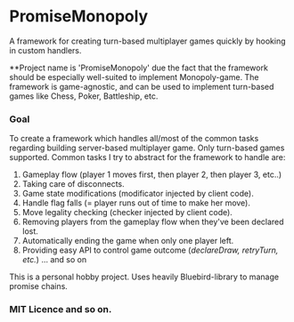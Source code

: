 # PromiseMonopoly

A framework for creating turn-based multiplayer games quickly by hooking in custom handlers.

**Project name is 'PromiseMonopoly' due the fact that the framework should be especially well-suited to implement Monopoly-game. The framework is game-agnostic, and can be used to implement turn-based games like Chess, Poker, Battleship, etc.

### Goal

To create a framework which handles all/most of the common tasks regarding building server-based multiplayer game. 
Only turn-based games supported. Common tasks I try to abstract for the framework to handle are:

1. Gameplay flow (player 1 moves first, then player 2, then player 3, etc..)
2. Taking care of disconnects.
3. Game state modifications (modificator injected by client code).
4. Handle flag falls (= player runs out of time to make her move).
5. Move legality checking (checker injected by client code).
6. Removing players from the gameplay flow when they've been declared lost.
7. Automatically ending the game when only one player left.
7. Providing easy API to control game outcome (*declareDraw, retryTurn, etc.*)
... and so on

This is a personal hobby project. Uses heavily Bluebird-library to manage promise chains. 

### MIT Licence and so on.


